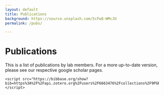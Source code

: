 ```yaml
---
layout: default
title: Publications
background: https://source.unsplash.com/5cFwQ-WMcJU
permalink: /pubs/

---
```

<div class="blurb">
	<h1>Publications</h1>
	<p> This is a list of publications by lab members. For a more up-to-date version, please see our respective google scholar pages. </p>

	<script src="https://bibbase.org/show?bib=https%3A%2F%2Fapi.zotero.org%2Fusers%2F6663476%2Fcollections%2F9PGREK2F%2Fitems%3Fkey%3D7WzJsFS5DM0uP9Il8WCjqHuv%26format%3Dbibtex%26limit%3D100&jsonp=1"></script>

